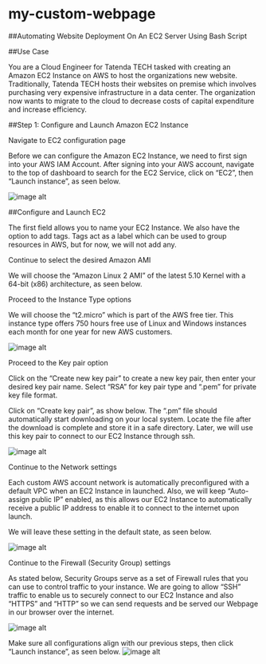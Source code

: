 # my-custom-webpage

##Automating Website Deployment On An EC2 Server Using Bash Script

##Use Case

You are a Cloud Engineer for Tatenda TECH tasked with creating an Amazon EC2 Instance on AWS to host the organizations new website. Traditionally, Tatenda TECH hosts their websites on premise which involves purchasing very expensive infrastructure in a data center. The organization now wants to migrate to the cloud to decrease costs of capital expenditure and increase efficiency.

##Step 1: Configure and Launch Amazon EC2 Instance

Navigate to EC2 configuration page

Before we can configure the Amazon EC2 Instance, we need to first sign into your AWS IAM Account. After signing into your AWS account, navigate to the top of dashboard to search for the EC2 Service, click on “EC2”, then “Launch instance”, as seen below.

![image alt](https://github.com/Tatenda-Prince/my-custom-webpage-/blob/0a32e8ba594149359319eeaf87ac9aa557fd3e01/aa.png)

##Configure and Launch EC2

The first field allows you to name your EC2 Instance. We also have the option to add tags. Tags act as a label which can be used to group resources in AWS, but for now, we will not add any.

Continue to select the desired Amazon AMI 

We will choose the “Amazon Linux 2 AMI” of the latest 5.10 Kernel with a 64-bit (x86) architecture, as seen below.

Proceed to the Instance Type options 

We will choose the “t2.micro” which is part of the AWS free tier. This instance type offers 750 hours free use of Linux and Windows instances each month for one year for new AWS customers.

![image alt](https://github.com/Tatenda-Prince/my-custom-webpage-/blob/fd9f84c40e730f657c32f93cd53ef3de5ff286ef/ab.png)

Proceed to the Key pair option 

Click on the “Create new key pair” to create a new key pair, then enter your desired key pair name. Select “RSA” for key pair type and “.pem” for private key file format.

Click on “Create key pair”, as show below. The “.pm” file should automatically start downloading on your local system. Locate the file after the download is complete and store it in a safe directory. Later, we will use this key pair to connect to our EC2 Instance through ssh.

![image alt](https://github.com/Tatenda-Prince/my-custom-webpage-/blob/1724dc69370a1e7401a41a2a226d1feb0382fdba/ac.png)

Continue to the Network settings 

Each custom AWS account network is automatically preconfigured with a default VPC when an EC2 Instance in launched. Also, we will keep “Auto-assign public IP” enabled, as this allows our EC2 Instance to automatically receive a public IP address to enable it to connect to the internet upon launch.

We will leave these setting in the default state, as seen below.

![image alt](https://github.com/Tatenda-Prince/my-custom-webpage-/blob/0400917b7ca9fcd59d02d804031d3f5d625baee0/bb.png)

Continue to the Firewall (Security Group) settings 

As stated below, Security Groups serve as a set of Firewall rules that you can use to control traffic to your instance. We are going to allow “SSH” traffic to enable us to securely connect to our EC2 Instance and also “HTTPS” and “HTTP” so we can send requests and be served our Webpage in our browser over the internet.

![image alt](https://github.com/Tatenda-Prince/my-custom-webpage-/blob/72b9fcf87ee1f4888b4ade9a57aa06cd296eebad/dc.png)

Make sure all configurations align with our previous steps, then click “Launch instance”, as seen below.
![image alt](https://github.com/Tatenda-Prince/my-custom-webpage-/blob/7bb126e8bf2eeeeca3a0f864a7badc697f471366/dd.png)




